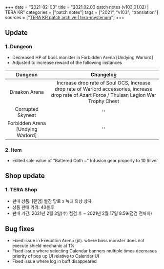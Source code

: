 +++
date = "2021-02-03"
title = "2021.02.03 patch notes (v103.01.02) | TERA KR"
categories = ["patch notes"]
tags = ["2021", "v103", "translation"]
sources = ["[TERA KR patch archive | tera-mysterium](/ko/patch/2020/v103-01-02)"]
+++

## Update

### **1.** Dungeon
- Decreased HP of boss monster in Forbidden Arena [Undying Warlord]
- Adjusted to increase reward of the following instances

| Dungeon | Changelog |
| :-: | :-: |
| Draakon Arena | Increase drop rate of Soul OCS, Increase drop rate of Warlord accessories, increase drop rate of Azart Force / Thulsan Legion War Trophy Chest |
| Corrupted Skynest |''|
| Forbidden Arena [Undying Warlord] |''|

### **2.** Item
- Edited sale value of "Battered Oath ~" Infusion gear properly to 10 Silver

## Shop update

### **1.** TERA Shop
- 판매 상품: [랜덤] 빨간 망토 x 늑대 의상 상자
- 상품 판매 가격: 40블루
- 판매 기간: 2021년 2월 3일(수) 점검 후 ~ 2021년 2월 17일 8:59(점검 전까지)

## Bug fixes

- Fixed issue in Execution Arena (pl). where boss monster does not execute shield mechanic at 1%
- Fixed issue where selecting Calendar banners multiple times decreases priority of pop up UI relative to Calendar UI
- Fixed issue where log in buff disappeared
